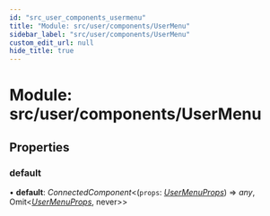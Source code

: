 ```yaml
---
id: "src_user_components_usermenu"
title: "Module: src/user/components/UserMenu"
sidebar_label: "src/user/components/UserMenu"
custom_edit_url: null
hide_title: true
---
```


# Module: src/user/components/UserMenu

## Properties

### default

• **default**: *ConnectedComponent*<(`props`: [*UserMenuProps*](../interfaces/src_user_components_usermenu_util.usermenuprops.md)) => *any*, Omit<[*UserMenuProps*](../interfaces/src_user_components_usermenu_util.usermenuprops.md), never\>\>
